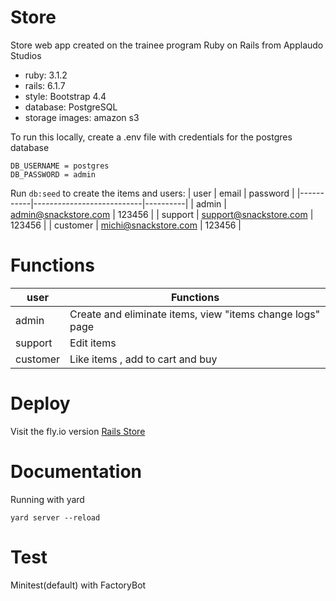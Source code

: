 # Store
Store web app created on the trainee program Ruby on Rails from Applaudo Studios
* ruby: 3.1.2
* rails: 6.1.7
* style: Bootstrap 4.4
* database: PostgreSQL
* storage images: amazon s3

To run this locally, create a .env file with credentials for the postgres database
```
DB_USERNAME = postgres
DB_PASSWORD = admin
```

Run ```db:seed``` to create the items and users:
| user      | email                     | password |
|-----------|---------------------------|----------|
| admin     | admin@snackstore.com      | 123456   |
| support   | support@snackstore.com    | 123456   |
| customer  | michi@snackstore.com      | 123456   |

# Functions

| user      | Functions                                                    |
|-----------|--------------------------------------------------------------|
| admin     | Create and eliminate items, view "items change logs" page    |
| support   | Edit items                                                   | 
| customer  | Like items , add to cart and buy                             |


# Deploy
Visit the fly.io version [Rails Store](https://rails-store.fly.dev/)

# Documentation
Running with yard
```
yard server --reload
```

# Test
Minitest(default) with FactoryBot
